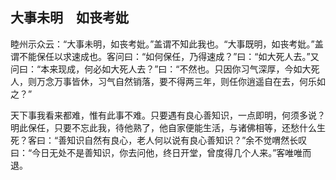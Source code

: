 ##  大事未明　如丧考妣

睦州示众云：“大事未明，如丧考妣。”盖谓不知此我也。“大事既明，如丧考妣。”盖谓不能保任以求速成也。客问曰：“如何保任，乃得速成？”曰：“如大死人去。”又问曰：“本来现成，何必如大死人去？”曰：“不然也。只因你习气深厚，今如大死人，则万念万事皆休，习气自然销落，要不得两三年，则任你逍遥自在去，何乐如之？”

天下事我看来都难，惟有此事不难。只要遇有良心善知识，一点即明，何须多说？明此保任，只要不忘此我，待他熟了，他自家便能生活，与诸佛相等，还愁什么生死？客曰：“善知识自然有良心，老人何以说有良心善知识？”余不觉喟然长叹曰：“今日无处不是善知识，你去问他，终日开堂，曾度得几个人来。”客唯唯而退。

